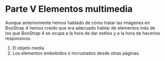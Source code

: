 
# Parte V Elementos multimedia

Aunque anteriormente hemos hablado de cómo tratar las imágenes en BooStrap 4  hemos creído que era adecuado hablar de elementos más de los que BooStrap 4 se ocupa a la hora de dar estilos y a la hora de hacerlos responsivos.


1. El objeto media
2. Los elementos embebidos o incrustados desde otras páginas.
